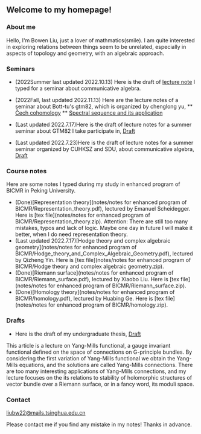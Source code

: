 ## Welcome to my homepage!

### About me
Hello, I'm Bowen Liu, just a lover of mathmatics(smile). I am quite interested in exploring relations between things seem to be unrelated, especially in aspects of topology and geometry, with an algebraic approach. 


### Seminars

* (2022Summer last updated 2022.10.13) Here is the draft of [lecture note](notes/2022Summer/note_for_atiyah's_CA.pdf) I typed for a seminar about communicative algebra.
* (2022Fall, last updated 2022.11.13) Here are the lecture notes of a seminar about Bott-tu's gtm82, which is organized by chenglong yu,
** [Čech cohomology](notes/2022Fall/Čech_cohomology.pdf)
** [Spectral sequence and its application](notes/2022Fall/ČeSpectral_sequence.pdf)


* (Last updated 2022.7.17)Here is the draft of lecture notes for a summer seminar about GTM82 I take participate in, [Draft](notes/Draft_of_82.pdf)

* (Last updated 2022.7.23)Here is the draft of lecture notes for a summer seminar organized by CUHKSZ and SDU, about communicative algebra, [Draft](notes/Draft_of_CA.pdf)

### Course notes

Here are some notes I typed during my study in enhanced program of BICMR in Peking University. 
* (Done)[Representation theory](notes/notes for enhanced program of BICMR/Representation_theory.pdf), lectured by Emanuel Scheidegger. Here is [tex file](notes/notes for enhanced program of BICMR/Representation_theory.zip). Attention: There are still too many mistakes, typos and lack of logic. Maybe one day in future I will make it better, when I do need representation theory. 
* (Last updated 2022.7.17)[Hodge theory and complex algebraic geometry](notes/notes for enhanced program of BICMR/Hodge_theory_and_Complex_Algebraic_Geometry.pdf), lectured by Qizheng Yin. Here is [tex file](notes/notes for enhanced program of BICMR/Hodge theory and complex algebraic geometry.zip).
* (Done)[Riemann surface](notes/notes for enhanced program of BICMR/Riemann_surface.pdf), lectured by Xiaobo Liu. Here is [tex file](notes/notes for enhanced program of BICMR/Riemann_surface.zip).
* (Done)[Homology theory](notes/notes for enhanced program of BICMR/homology.pdf), lectured by Huabing Ge. Here is [tex file](notes/notes for enhanced program of BICMR/homology.zip).

### Drafts

* Here is the draft of my undergraduate thesis, [Draft](notes/Draft_of_undergraduate_thesis.pdf)

This article is a lecture on Yang-Mills functional, a gauge invariant functional defined on the space of connections on G-principle bundles. By considering the first variation of Yang-Mills functional we obtain the Yang-Mills equations, and the solutions are called Yang-Mills connections. There are too many interesting applications of Yang-Mills connections, and my lecture focuses on the its relations to stability of holomorphic structures of vector bundle over a Riemann surface, or in a fancy word, its moduli space.

### Contact
liubw22@mails.tsinghua.edu.cn

Please contact me if you find any mistake in my notes! Thanks in advance.
